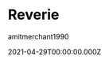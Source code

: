 ---
title: Reverie
github: https://github.com/amitmerchant1990/reverie
demo: https://reverie.pages.dev/
license: MIT
author: amitmerchant1990
author_link: ''
author_twitter: amit_merchant
date: 2021-04-29T00:00:00.000Z
ssg:
  - Jekyll
cms: null
css: null
category:
  - Blog
description: >-
  Reverie is a Jekyll-powered theme that is simple and opinionated. It's
  actually a fork of Jekyll-now with some additional features.
draft: true
publish_date: '2019-02-12T19:00:55Z'
update_date: '2022-02-21T10:25:57Z'
github_star: 637
github_fork: 510
---